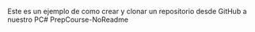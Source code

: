 Este es un ejemplo de como crear y clonar un repositorio desde GitHub a nuestro PC# PrepCourse-NoReadme
